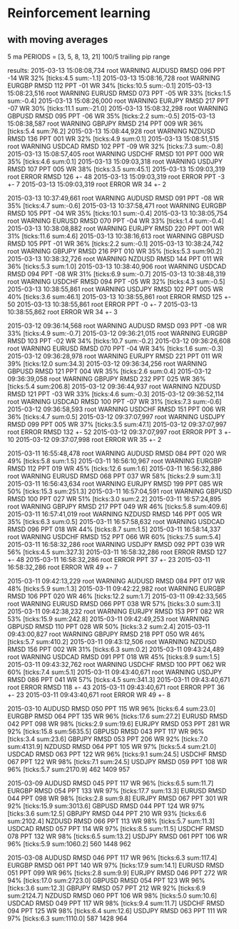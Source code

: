 # Reinforcement learning
with moving averages
---

5 ma PERIODS = [3, 5, 8, 13, 21]
100/5 trailing pip range

results:
2015-03-13 15:08:08,734 root     WARNING  AUDUSD RMSD 096 PPT -14 WR 32% [ticks:4.5 sum:-1.1]
2015-03-13 15:08:16,728 root     WARNING  EURGBP RMSD 112 PPT -01 WR 34% [ticks:10.5 sum:-0.1]
2015-03-13 15:08:23,516 root     WARNING  EURUSD RMSD 073 PPT -05 WR 33% [ticks:1.5 sum:-0.4]
2015-03-13 15:08:26,000 root     WARNING  EURJPY RMSD 217 PPT -07 WR 30% [ticks:11.1 sum:-21.0]
2015-03-13 15:08:32,298 root     WARNING  GBPUSD RMSD 095 PPT -06 WR 35% [ticks:2.2 sum:-0.5]
2015-03-13 15:08:38,587 root     WARNING  GBPJPY RMSD 214 PPT 009 WR 36% [ticks:5.4 sum:76.2]
2015-03-13 15:08:44,928 root     WARNING  NZDUSD RMSD 136 PPT 001 WR 32% [ticks:4.9 sum:0.1]
2015-03-13 15:08:51,515 root     WARNING  USDCAD RMSD 102 PPT -09 WR 32% [ticks:7.3 sum:-0.8]
2015-03-13 15:08:57,405 root     WARNING  USDCHF RMSD 101 PPT 000 WR 35% [ticks:4.6 sum:0.1]
2015-03-13 15:09:03,318 root     WARNING  USDJPY RMSD 107 PPT 005 WR 38% [ticks:3.5 sum:45.1]
2015-03-13 15:09:03,319 root     ERROR    RMSD 126 +- 48
2015-03-13 15:09:03,319 root     ERROR    PPT -3 +- 7
2015-03-13 15:09:03,319 root     ERROR    WR 34 +- 2

2015-03-13 10:37:49,661 root     WARNING  AUDUSD RMSD 091 PPT -08 WR 35% [ticks:4.7 sum:-0.6]
2015-03-13 10:37:58,471 root     WARNING  EURGBP RMSD 105 PPT -04 WR 35% [ticks:10.1 sum:-0.4]
2015-03-13 10:38:05,754 root     WARNING  EURUSD RMSD 070 PPT -04 WR 33% [ticks:1.4 sum:-0.4]
2015-03-13 10:38:08,882 root     WARNING  EURJPY RMSD 220 PPT 001 WR 31% [ticks:11.6 sum:4.6]
2015-03-13 10:38:16,613 root     WARNING  GBPUSD RMSD 105 PPT -01 WR 36% [ticks:2.2 sum:-0.1]
2015-03-13 10:38:24,742 root     WARNING  GBPJPY RMSD 216 PPT 010 WR 35% [ticks:5.3 sum:90.2]
2015-03-13 10:38:32,726 root     WARNING  NZDUSD RMSD 144 PPT 011 WR 36% [ticks:5.3 sum:1.0]
2015-03-13 10:38:40,906 root     WARNING  USDCAD RMSD 094 PPT -08 WR 31% [ticks:6.9 sum:-0.7]
2015-03-13 10:38:48,319 root     WARNING  USDCHF RMSD 094 PPT -05 WR 32% [ticks:4.3 sum:-0.5]
2015-03-13 10:38:55,861 root     WARNING  USDJPY RMSD 102 PPT 005 WR 40% [ticks:3.6 sum:46.1]
2015-03-13 10:38:55,861 root     ERROR    RMSD 125 +- 50
2015-03-13 10:38:55,861 root     ERROR    PPT -0 +- 7
2015-03-13 10:38:55,862 root     ERROR    WR 34 +- 3

2015-03-12 09:36:14,568 root     WARNING  AUDUSD RMSD 093 PPT -08 WR 33% [ticks:4.9 sum:-0.7]
2015-03-12 09:36:21,015 root     WARNING  EURGBP RMSD 103 PPT -02 WR 34% [ticks:10.7 sum:-0.2]
2015-03-12 09:36:26,608 root     WARNING  EURUSD RMSD 070 PPT -04 WR 34% [ticks:1.6 sum:-0.3]
2015-03-12 09:36:28,978 root     WARNING  EURJPY RMSD 221 PPT 011 WR 39% [ticks:12.0 sum:34.3]
2015-03-12 09:36:34,256 root     WARNING  GBPUSD RMSD 121 PPT 004 WR 35% [ticks:2.6 sum:0.4]
2015-03-12 09:36:39,058 root     WARNING  GBPJPY RMSD 232 PPT 025 WR 36% [ticks:5.4 sum:206.8]
2015-03-12 09:36:44,937 root     WARNING  NZDUSD RMSD 121 PPT -03 WR 33% [ticks:4.6 sum:-0.3]
2015-03-12 09:36:52,114 root     WARNING  USDCAD RMSD 100 PPT -07 WR 31% [ticks:7.3 sum:-0.6]
2015-03-12 09:36:58,593 root     WARNING  USDCHF RMSD 151 PPT 006 WR 36% [ticks:4.7 sum:0.5]
2015-03-12 09:37:07,997 root     WARNING  USDJPY RMSD 099 PPT 005 WR 37% [ticks:3.5 sum:47.1]
2015-03-12 09:37:07,997 root     ERROR    RMSD 132 +- 52
2015-03-12 09:37:07,997 root     ERROR    PPT 3 +- 10
2015-03-12 09:37:07,998 root     ERROR    WR 35 +- 2

2015-03-11 16:55:48,478 root     WARNING  AUDUSD RMSD 084 PPT 020 WR 49% [ticks:5.8 sum:1.5]
2015-03-11 16:56:10,967 root     WARNING  EURGBP RMSD 112 PPT 019 WR 45% [ticks:12.6 sum:1.6]
2015-03-11 16:56:32,886 root     WARNING  EURUSD RMSD 068 PPT 037 WR 58% [ticks:2.9 sum:3.1]
2015-03-11 16:56:43,634 root     WARNING  EURJPY RMSD 199 PPT 085 WR 50% [ticks:15.3 sum:251.3]
2015-03-11 16:57:04,591 root     WARNING  GBPUSD RMSD 100 PPT 027 WR 51% [ticks:3.0 sum:2.2]
2015-03-11 16:57:24,895 root     WARNING  GBPJPY RMSD 217 PPT 049 WR 46% [ticks:5.8 sum:409.6]
2015-03-11 16:57:41,019 root     WARNING  NZDUSD RMSD 146 PPT 005 WR 35% [ticks:6.3 sum:0.5]
2015-03-11 16:57:58,632 root     WARNING  USDCAD RMSD 096 PPT 018 WR 44% [ticks:8.7 sum:1.5]
2015-03-11 16:58:14,337 root     WARNING  USDCHF RMSD 152 PPT 066 WR 60% [ticks:7.5 sum:5.4]
2015-03-11 16:58:32,286 root     WARNING  USDJPY RMSD 092 PPT 039 WR 56% [ticks:4.5 sum:327.3]
2015-03-11 16:58:32,286 root     ERROR    RMSD 127 +- 48
2015-03-11 16:58:32,286 root     ERROR    PPT 37 +- 23
2015-03-11 16:58:32,286 root     ERROR    WR 49 +- 7

2015-03-11 09:42:13,229 root     WARNING  AUDUSD RMSD 084 PPT 017 WR 48% [ticks:5.9 sum:1.3]
2015-03-11 09:42:22,982 root     WARNING  EURGBP RMSD 106 PPT 020 WR 46% [ticks:12.2 sum:1.7]
2015-03-11 09:42:33,565 root     WARNING  EURUSD RMSD 066 PPT 038 WR 57% [ticks:3.0 sum:3.1]
2015-03-11 09:42:38,232 root     WARNING  EURJPY RMSD 153 PPT 082 WR 53% [ticks:15.9 sum:242.8]
2015-03-11 09:42:49,253 root     WARNING  GBPUSD RMSD 110 PPT 028 WR 50% [ticks:3.2 sum:2.4]
2015-03-11 09:43:00,827 root     WARNING  GBPJPY RMSD 218 PPT 050 WR 46% [ticks:5.7 sum:410.2]
2015-03-11 09:43:12,506 root     WARNING  NZDUSD RMSD 156 PPT 002 WR 31% [ticks:6.3 sum:0.2]
2015-03-11 09:43:24,489 root     WARNING  USDCAD RMSD 091 PPT 018 WR 45% [ticks:8.9 sum:1.5]
2015-03-11 09:43:32,762 root     WARNING  USDCHF RMSD 100 PPT 062 WR 60% [ticks:7.4 sum:5.1]
2015-03-11 09:43:40,671 root     WARNING  USDJPY RMSD 086 PPT 041 WR 57% [ticks:4.5 sum:341.3]
2015-03-11 09:43:40,671 root     ERROR    RMSD 118 +- 43
2015-03-11 09:43:40,671 root     ERROR    PPT 36 +- 23
2015-03-11 09:43:40,671 root     ERROR    WR 49 +- 8

2015-03-10
AUDUSD RMSD 050 PPT 115 WR 96% [ticks:6.4 sum:23.0]
EURGBP RMSD 064 PPT 135 WR 96% [ticks:17.6 sum:27.2]
EURUSD RMSD 042 PPT 098 WR 98% [ticks:2.9 sum:19.6]
EURJPY RMSD 053 PPT 281 WR 92% [ticks:15.8 sum:5635.5]
GBPUSD RMSD 043 PPT 117 WR 96% [ticks:3.4 sum:23.6]
GBPJPY RMSD 053 PPT 206 WR 92% [ticks:7.0 sum:4131.9]
NZDUSD RMSD 064 PPT 105 WR 97% [ticks:5.4 sum:21.0]
USDCAD RMSD 063 PPT 122 WR 96% [ticks:9.1 sum:24.5]
USDCHF RMSD 067 PPT 122 WR 98% [ticks:7.1 sum:24.5]
USDJPY RMSD 059 PPT 108 WR 96% [ticks:5.7 sum:2170.9]
462
1409
957

2015-03-09
AUDUSD RMSD 045 PPT 117 WR 96% [ticks:6.5 sum:11.7]
EURGBP RMSD 054 PPT 133 WR 97% [ticks:17.7 sum:13.3]
EURUSD RMSD 044 PPT 098 WR 98% [ticks:2.8 sum:9.8]
EURJPY RMSD 067 PPT 301 WR 92% [ticks:15.9 sum:3013.6]
GBPUSD RMSD 044 PPT 124 WR 97% [ticks:3.6 sum:12.5]
GBPJPY RMSD 044 PPT 210 WR 93% [ticks:6.6 sum:2102.4]
NZDUSD RMSD 066 PPT 113 WR 98% [ticks:5.7 sum:11.3]
USDCAD RMSD 057 PPT 114 WR 97% [ticks:8.5 sum:11.5]
USDCHF RMSD 078 PPT 132 WR 98% [ticks:6.5 sum:13.2]
USDJPY RMSD 061 PPT 106 WR 96% [ticks:5.9 sum:1060.2]
560
1448
962

2015-03-08
AUDUSD RMSD 046 PPT 117 WR 96% [ticks:6.3 sum:117.4]
EURGBP RMSD 061 PPT 140 WR 97% [ticks:17.9 sum:14.1]
EURUSD RMSD 051 PPT 099 WR 96% [ticks:2.8 sum:9.9]
EURJPY RMSD 046 PPT 272 WR 94% [ticks:17.0 sum:2723.0]
GBPUSD RMSD 054 PPT 123 WR 96% [ticks:3.6 sum:12.3]
GBPJPY RMSD 057 PPT 212 WR 92% [ticks:6.9 sum:2124.7]
NZDUSD RMSD 060 PPT 106 WR 98% [ticks:5.0 sum:10.6]
USDCAD RMSD 049 PPT 117 WR 98% [ticks:9.4 sum:11.7]
USDCHF RMSD 094 PPT 125 WR 98% [ticks:6.4 sum:12.6]
USDJPY RMSD 063 PPT 111 WR 97% [ticks:6.3 sum:1110.0]
587
1428
964